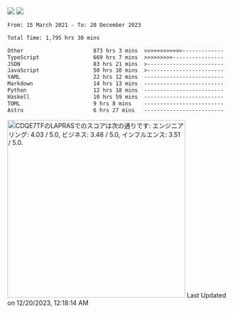 <div>
  <img src="https://github-readme-stats.vercel.app/api?username=naporin0624&count_private=true&show_icons=true" />
  <img src="https://github-readme-stats.vercel.app/api/top-langs/?username=naporin0624&layout=compact&hide=css" />
  <!--START_SECTION:waka-->

```txt
From: 15 March 2021 - To: 20 December 2023

Total Time: 1,795 hrs 30 mins

Other                      873 hrs 3 mins  >>>>>>>>>>>>-------------   48.62 %
TypeScript                 669 hrs 7 mins  >>>>>>>>>----------------   37.27 %
JSON                       83 hrs 21 mins  >------------------------   04.64 %
JavaScript                 50 hrs 10 mins  >------------------------   02.79 %
YAML                       22 hrs 12 mins  -------------------------   01.24 %
Markdown                   14 hrs 13 mins  -------------------------   00.79 %
Python                     12 hrs 18 mins  -------------------------   00.69 %
Haskell                    10 hrs 59 mins  -------------------------   00.61 %
TOML                       9 hrs 8 mins    -------------------------   00.51 %
Astro                      6 hrs 27 mins   -------------------------   00.36 %
```

<!--END_SECTION:waka-->
  
  <!--START_SECTION:lapras-card-->
<p ><a href="https://lapras.com/public/CDQE7TF" target="_blank" rel="noopener noreferrer"><img alt="CDQE7TFのLAPRASでのスコアは次の通りです: エンジニアリング: 4.03 / 5.0, ビジネス: 3.48 / 5.0, インフルエンス: 3.51 / 5.0." src="https://lapras-card-generator.vercel.app/api/svg?e=4.03&b=3.48&i=3.51&b1=%23232323&b2=%236d6d6d&i1=%23212121&i2=%23818181&l=ja" width="400" ></a>  
Last Updated on 12/20/2023, 12:18:14 AM</p>
<!--END_SECTION:lapras-card-->
</div>

